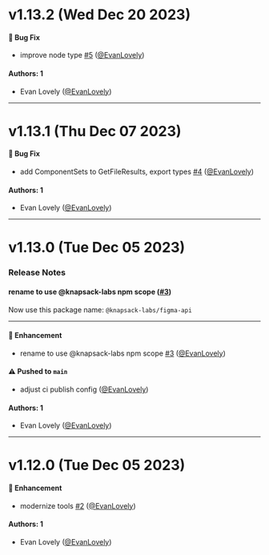 # v1.13.2 (Wed Dec 20 2023)

#### 🐛 Bug Fix

- improve node type [#5](https://github.com/knapsack-cloud/figma-api/pull/5) ([@EvanLovely](https://github.com/EvanLovely))

#### Authors: 1

- Evan Lovely ([@EvanLovely](https://github.com/EvanLovely))

---

# v1.13.1 (Thu Dec 07 2023)

#### 🐛 Bug Fix

- add ComponentSets to GetFileResults, export types [#4](https://github.com/knapsack-cloud/figma-api/pull/4) ([@EvanLovely](https://github.com/EvanLovely))

#### Authors: 1

- Evan Lovely ([@EvanLovely](https://github.com/EvanLovely))

---

# v1.13.0 (Tue Dec 05 2023)

### Release Notes

#### rename to use @knapsack-labs npm scope ([#3](https://github.com/knapsack-cloud/figma-api/pull/3))

Now use this package name: `@knapsack-labs/figma-api`

---

#### 🚀 Enhancement

- rename to use @knapsack-labs npm scope [#3](https://github.com/knapsack-cloud/figma-api/pull/3) ([@EvanLovely](https://github.com/EvanLovely))

#### ⚠️ Pushed to `main`

- adjust ci publish config ([@EvanLovely](https://github.com/EvanLovely))

#### Authors: 1

- Evan Lovely ([@EvanLovely](https://github.com/EvanLovely))

---

# v1.12.0 (Tue Dec 05 2023)

#### 🚀 Enhancement

- modernize tools [#2](https://github.com/knapsack-cloud/figma-api/pull/2) ([@EvanLovely](https://github.com/EvanLovely))

#### Authors: 1

- Evan Lovely ([@EvanLovely](https://github.com/EvanLovely))
